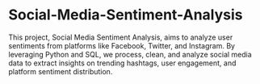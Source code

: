 # Social-Media-Sentiment-Analysis
This project, Social Media Sentiment Analysis, aims to analyze user sentiments from platforms like Facebook, Twitter, and Instagram. By leveraging Python and SQL, we process, clean, and analyze social media data to extract insights on trending hashtags, user engagement, and platform sentiment distribution.
